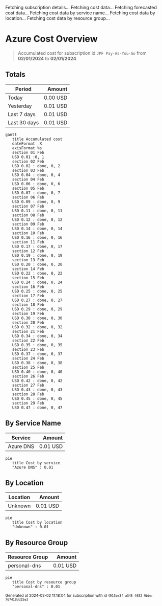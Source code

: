 Fetching subscription details...
Fetching cost data...
Fetching forecasted cost data...
Fetching cost data by service name...
Fetching cost data by location...
Fetching cost data by resource group...
# Azure Cost Overview

> Accumulated cost for subscription id `JPF Pay-As-You-Go` from **02/01/2024** to **02/01/2024**

## Totals

|Period|Amount|
|---|---:|
|Today|0.00 USD|
|Yesterday|0.01 USD|
|Last 7 days|0.01 USD|
|Last 30 days|0.01 USD|

```mermaid
gantt
   title Accumulated cost
   dateFormat  X
   axisFormat %s
   section 01 Feb
   USD 0.01 :0, 1
   section 02 Feb
   USD 0.02 : done, 0, 2
   section 03 Feb
   USD 0.04 : done, 0, 4
   section 04 Feb
   USD 0.06 : done, 0, 6
   section 05 Feb
   USD 0.07 : done, 0, 7
   section 06 Feb
   USD 0.09 : done, 0, 9
   section 07 Feb
   USD 0.11 : done, 0, 11
   section 08 Feb
   USD 0.12 : done, 0, 12
   section 09 Feb
   USD 0.14 : done, 0, 14
   section 10 Feb
   USD 0.16 : done, 0, 16
   section 11 Feb
   USD 0.17 : done, 0, 17
   section 12 Feb
   USD 0.19 : done, 0, 19
   section 13 Feb
   USD 0.20 : done, 0, 20
   section 14 Feb
   USD 0.22 : done, 0, 22
   section 15 Feb
   USD 0.24 : done, 0, 24
   section 16 Feb
   USD 0.25 : done, 0, 25
   section 17 Feb
   USD 0.27 : done, 0, 27
   section 18 Feb
   USD 0.29 : done, 0, 29
   section 19 Feb
   USD 0.30 : done, 0, 30
   section 20 Feb
   USD 0.32 : done, 0, 32
   section 21 Feb
   USD 0.34 : done, 0, 34
   section 22 Feb
   USD 0.35 : done, 0, 35
   section 23 Feb
   USD 0.37 : done, 0, 37
   section 24 Feb
   USD 0.38 : done, 0, 38
   section 25 Feb
   USD 0.40 : done, 0, 40
   section 26 Feb
   USD 0.42 : done, 0, 42
   section 27 Feb
   USD 0.43 : done, 0, 43
   section 28 Feb
   USD 0.45 : done, 0, 45
   section 29 Feb
   USD 0.47 : done, 0, 47
```

## By Service Name

|Service|Amount|
|---|---:|
|Azure DNS|0.01 USD|

```mermaid
pie
   title Cost by service
   "Azure DNS" : 0.01
```

## By Location

|Location|Amount|
|---|---:|
|Unknown|0.01 USD|

```mermaid
pie
   title Cost by location
   "Unknown" : 0.01
```

## By Resource Group

|Resource Group|Amount|
|---|---:|
|personal-dns|0.01 USD|

```mermaid
pie
   title Cost by resource group
   "personal-dns" : 0.01
```

<sup>Generated at 2024-02-02 11:18:04 for subscription with id `4913be3f-a345-4652-9bba-767418dd25e3`</sup>
